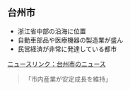 ## 台州市

- 浙江省中部の沿海に位置
- 自動車部品や医療機器の製造業が盛ん
- 民営経済が非常に発達している都市

[ニュースリンク：台州市のニュース](https://www.zjtz.gov.cn/art/2024/6/1/art_1228996747_58832130.html)

> 「市内産業が安定成長を維持」

